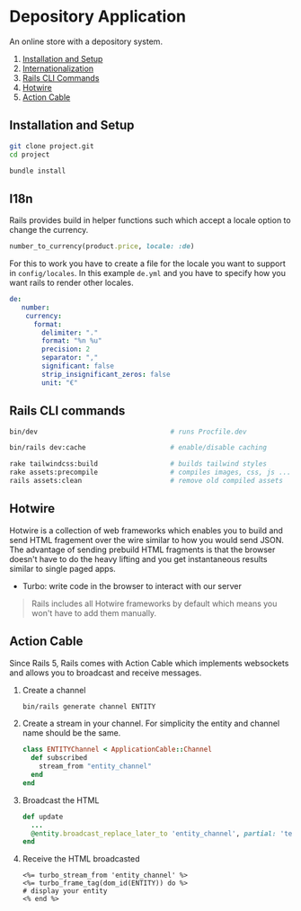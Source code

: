 # Depository Application

An online store with a depository system.

1. [Installation and Setup](#installation-and-setup)
2. [Internationalization](#i18n)
3. [Rails CLI Commands](#rails-cli-commands)
4. [Hotwire](#hotwire)
5. [Action Cable](#action-cable)

## Installation and Setup

```bash
git clone project.git
cd project

bundle install
```

## I18n

Rails provides build in helper functions such which accept a locale option to change the currency.

```ruby
number_to_currency(product.price, locale: :de)
```

For this to work you have to create a file for the locale you want to support in
`config/locales`. In this example `de.yml` and you have to specify how you want
rails to render other locales.

```yml
de:
   number:
    currency:
      format:
        delimiter: "."
        format: "%n %u"
        precision: 2
        separator: ","
        significant: false
        strip_insignificant_zeros: false
        unit: "€"
```

## Rails CLI commands

```sh
bin/dev                                 # runs Procfile.dev

bin/rails dev:cache                     # enable/disable caching

rake tailwindcss:build                  # builds tailwind styles
rake assets:precompile                  # compiles images, css, js ...
rails assets:clean                      # remove old compiled assets
```

## Hotwire

Hotwire is a collection of web frameworks which enables you to build and send
HTML fragement over the wire similar to how you would send JSON. The advantage
of sending prebuild HTML fragments is that the browser doesn't have to do the
heavy lifting and you get instantaneous results similar to single paged apps.

- Turbo: write code in the browser to interact with our server

> Rails includes all Hotwire frameworks by default which means you won't have
> to add them manually.

## Action Cable

Since Rails 5, Rails comes with Action Cable which implements websockets and
allows you to broadcast and receive messages.

1. Create a channel

    ```sh
    bin/rails generate channel ENTITY
    ```

2. Create a stream in your channel. For simplicity the entity and channel name should be the same.

    ```ruby
    class ENTITYChannel < ApplicationCable::Channel
      def subscribed
        stream_from "entity_channel"
      end
    end
    ```

3. Broadcast the HTML

    ```ruby
    def update
      ...
      @entity.broadcast_replace_later_to 'entity_channel', partial: 'template'
    end
    ```

4. Receive the HTML broadcasted

    ```erb
    <%= turbo_stream_from 'entity_channel' %>
    <%= turbo_frame_tag(dom_id(ENTITY)) do %>
    # display your entity
    <% end %>
    ```
